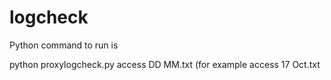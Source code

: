 # logcheck

Python command to run is 

python proxylogcheck.py access DD MM.txt (for example access 17 Oct.txt

